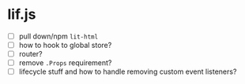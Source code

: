 # lif.js

- [ ] pull down/npm `lit-html`
- [ ] how to hook to global store?
- [ ] router?
- [ ] remove `.Props` requirement?
- [ ] lifecycle stuff and how to handle removing custom event listeners?
